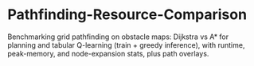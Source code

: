 # Pathfinding-Resource-Comparison
Benchmarking grid pathfinding on obstacle maps: Dijkstra vs A* for planning and tabular Q-learning (train + greedy inference), with runtime, peak-memory, and node-expansion stats, plus path overlays.
